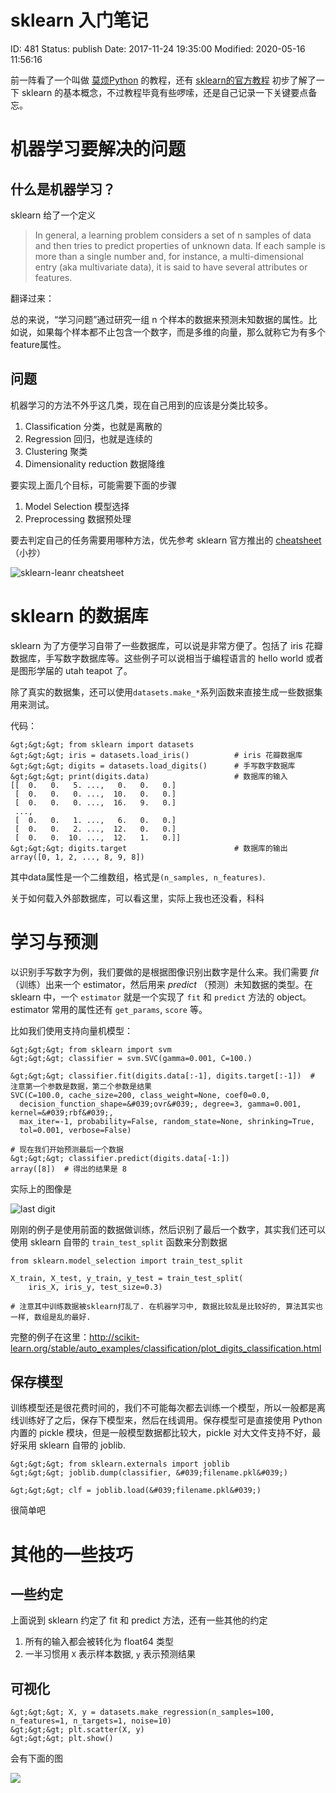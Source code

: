 # sklearn 入门笔记


ID: 481
Status: publish
Date: 2017-11-24 19:35:00
Modified: 2020-05-16 11:56:16


前一阵看了一个叫做 [莫烦Python][1] 的教程，还有 [sklearn的官方教程][2] 初步了解了一下 sklearn 的基本概念，不过教程毕竟有些啰嗦，还是自己记录一下关键要点备忘。

# 机器学习要解决的问题

## 什么是机器学习？

sklearn 给了一个定义

> In general, a learning problem considers a set of n samples of data and then tries to predict properties of unknown data. If each sample is more than a single number and, for instance, a multi-dimensional entry (aka multivariate data), it is said to have several attributes or features.

翻译过来：

总的来说，“学习问题”通过研究一组 n 个样本的数据来预测未知数据的属性。比如说，如果每个样本都不止包含一个数字，而是多维的向量，那么就称它为有多个feature属性。

## 问题

机器学习的方法不外乎这几类，现在自己用到的应该是分类比较多。

1. Classification 分类，也就是离散的
2. Regression 回归，也就是连续的
3. Clustering 聚类
4. Dimensionality reduction 数据降维

要实现上面几个目标，可能需要下面的步骤

1. Model Selection 模型选择
2. Preprocessing 数据预处理

要去判定自己的任务需要用哪种方法，优先参考 sklearn 官方推出的 [cheatsheet](http://scikit-learn.org/stable/tutorial/machine_learning_map/index.html)（小抄）

![sklearn-leanr cheatsheet](http://scikit-learn.org/stable/_static/ml_map.png)

# sklearn 的数据库

sklearn 为了方便学习自带了一些数据库，可以说是非常方便了。包括了 iris 花瓣数据库，手写数字数据库等。这些例子可以说相当于编程语言的 hello world 或者是图形学届的 utah teapot 了。

除了真实的数据集，还可以使用`datasets.make_*`系列函数来直接生成一些数据集用来测试。

代码：

```
&gt;&gt;&gt; from sklearn import datasets
&gt;&gt;&gt; iris = datasets.load_iris()          # iris 花瓣数据库
&gt;&gt;&gt; digits = datasets.load_digits()      # 手写数字数据库
&gt;&gt;&gt; print(digits.data)                   # 数据库的输入
[[  0.   0.   5. ...,   0.   0.   0.]
 [  0.   0.   0. ...,  10.   0.   0.]
 [  0.   0.   0. ...,  16.   9.   0.]
 ...,
 [  0.   0.   1. ...,   6.   0.   0.]
 [  0.   0.   2. ...,  12.   0.   0.]
 [  0.   0.  10. ...,  12.   1.   0.]]
&gt;&gt;&gt; digits.target                        # 数据库的输出
array([0, 1, 2, ..., 8, 9, 8])
```

其中data属性是一个二维数组，格式是`(n_samples, n_features)`.

关于如何载入外部数据库，可以看这里，实际上我也还没看，科科

# 学习与预测

以识别手写数字为例，我们要做的是根据图像识别出数字是什么来。我们需要 *fit* （训练）出来一个 estimator，然后用来 *predict* （预测）未知数据的类型。在 sklearn 中，一个 `estimator` 就是一个实现了 `fit` 和 `predict` 方法的 object。estimator 常用的属性还有 `get_params`, `score` 等。

比如我们使用支持向量机模型：

```
&gt;&gt;&gt; from sklearn import svm
&gt;&gt;&gt; classifier = svm.SVC(gamma=0.001, C=100.)

&gt;&gt;&gt; classifier.fit(digits.data[:-1], digits.target[:-1])  # 注意第一个参数是数据，第二个参数是结果
SVC(C=100.0, cache_size=200, class_weight=None, coef0=0.0,
  decision_function_shape=&#039;ovr&#039;, degree=3, gamma=0.001, kernel=&#039;rbf&#039;,
  max_iter=-1, probability=False, random_state=None, shrinking=True,
  tol=0.001, verbose=False)

# 现在我们开始预测最后一个数据
&gt;&gt;&gt; classifier.predict(digits.data[-1:])
array([8])  # 得出的结果是 8

```

实际上的图像是

![last digit](http://scikit-learn.org/stable/_images/sphx_glr_plot_digits_last_image_001.png)

刚刚的例子是使用前面的数据做训练，然后识别了最后一个数字，其实我们还可以使用 sklearn 自带的 `train_test_split` 函数来分割数据

```
from sklearn.model_selection import train_test_split

X_train, X_test, y_train, y_test = train_test_split(
    iris_X, iris_y, test_size=0.3)

# 注意其中训练数据被sklearn打乱了. 在机器学习中, 数据比较乱是比较好的, 算法其实也一样, 数组是乱的最好.
```


完整的例子在这里：http://scikit-learn.org/stable/auto_examples/classification/plot_digits_classification.html

## 保存模型

训练模型还是很花费时间的，我们不可能每次都去训练一个模型，所以一般都是离线训练好了之后，保存下模型来，然后在线调用。保存模型可是直接使用 Python 内置的 pickle 模块，但是一般模型数据都比较大，pickle 对大文件支持不好，最好采用 sklearn 自带的 joblib.

```
&gt;&gt;&gt; from sklearn.externals import joblib
&gt;&gt;&gt; joblib.dump(classifier, &#039;filename.pkl&#039;) 

&gt;&gt;&gt; clf = joblib.load(&#039;filename.pkl&#039;) 
```

很简单吧

# 其他的一些技巧

## 一些约定

上面说到 sklearn 约定了 fit 和 predict 方法，还有一些其他的约定

1. 所有的输入都会被转化为 float64 类型
2. 一半习惯用 `X` 表示样本数据, `y` 表示预测结果

## 可视化

```
&gt;&gt;&gt; X, y = datasets.make_regression(n_samples=100, n_features=1, n_targets=1, noise=10)
&gt;&gt;&gt; plt.scatter(X, y)
&gt;&gt;&gt; plt.show()
```

会有下面的图

![](https://morvanzhou.github.io/static/results/sklearn/2_3_3.png)

[1]: https://morvanzhou.github.io/tutorials/machine-learning/sklearn/1-1-why/
[2]: http://scikit-learn.org/stable/tutorial/basic/tutorial.html
